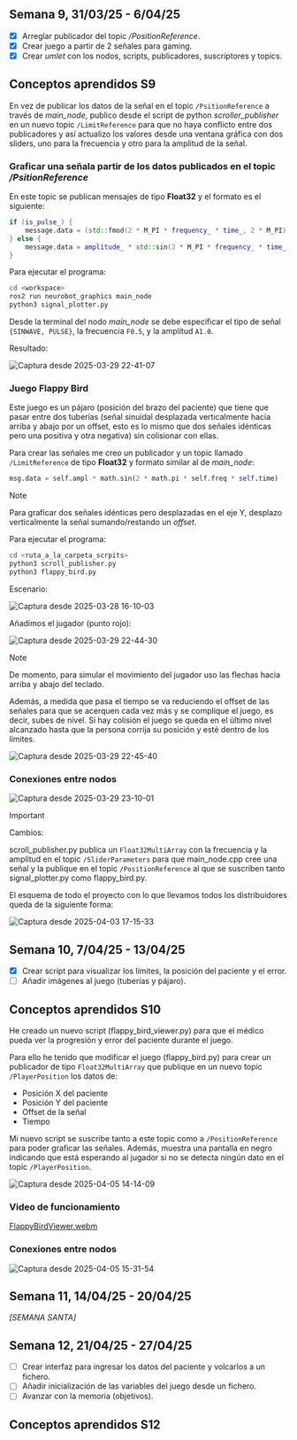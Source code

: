 ## Semana 9, 31/03/25 - 6/04/25

- [x] Arreglar publicador del topic */PositionReference*.
- [x] Crear juego a partir de 2 señales para gaming.
- [x] Crear *umlet* con los nodos, scripts, publicadores, suscriptores y topics.

## Conceptos aprendidos S9

En vez de publicar los datos de la señal en el topic `/PsitionReference` a través de *main_node*, publico desde el script de python *scroller_publisher* en un nuevo topic `/LimitReference` para que no haya conflicto entre dos publicadores y así actualizo los valores desde una ventana gráfica con dos sliders, uno para la frecuencia y otro para la amplitud de la señal.

### Graficar una señala partir de los datos publicados en el topic */PsitionReference*

En este topic se publican mensajes de tipo **Float32** y el formato es el siguiente:

```cpp
if (is_pulse_) {
    message.data = (std::fmod(2 * M_PI * frequency_ * time_, 2 * M_PI) < M_PI) ? amplitude_ : -amplitude_;
} else {
    message.data = amplitude_ * std::sin(2 * M_PI * frequency_ * time_);
}
```

Para ejecutar el programa:

```bash
cd <workspace>
ros2 run neurobot_graphics main_node
python3 signal_plotter.py
```

Desde la terminal del nodo *main_node* se debe especificar el tipo de señal `{SINWAVE, PULSE}`, la frecuencia `F0.5`, y la amplitud `A1.0`.

Resultado:

![Captura desde 2025-03-29 22-41-07](https://github.com/user-attachments/assets/7d477878-6cb9-42c3-9801-b4625356d572)

### Juego Flappy Bird

Este juego es un pájaro (posición del brazo del paciente) que tiene que pasar entre dos tuberías (señal sinuidal desplazada verticalmente hacia arriba y abajo por un offset, esto es lo mismo que dos señales idénticas pero una positiva y otra negativa) sin colisionar con ellas.

Para crear las señales me creo un publicador y un topic llamado `/LimitReference` de tipo **Float32** y formato similar al de *main_node*:

```py
msg.data = self.ampl * math.sin(2 * math.pi * self.freq * self.time)
```

> [!NOTE]
> Para graficar dos señales idénticas pero desplazadas en el eje Y, desplazo verticalmente la señal sumando/restando un *offset*.

Para ejecutar el programa:

```bash
cd <ruta_a_la_carpeta_scrpits>
python3 scroll_publisher.py
python3 flappy_bird.py
```

Escenario:

![Captura desde 2025-03-28 16-10-03](https://github.com/user-attachments/assets/a534299f-db26-4426-97dc-0008eef75df9)

Añadimos el jugador (punto rojo):

![Captura desde 2025-03-29 22-44-30](https://github.com/user-attachments/assets/843cc189-1569-4d75-a366-5d7a35c2fc27)

> [!NOTE]
> De momento, para simular el movimiento del jugador uso las flechas hacia arriba y abajo del teclado.

Además, a medida que pasa el tiempo se va reduciendo el offset de las señales para que se acerquen cada vez más y se complique el juego, es decir, subes de nivel. Si hay colisión el juego se queda en el último nivel alcanzado hasta que la persona corrija su posición y esté dentro de los límites.

![Captura desde 2025-03-29 22-45-40](https://github.com/user-attachments/assets/d20a7e3b-2cde-485e-bdaf-d92229873404)

### Conexiones entre nodos

![Captura desde 2025-03-29 23-10-01](https://github.com/user-attachments/assets/084b40d6-8d05-479c-917c-0455d794503f)

> [!IMPORTANT]
> Cambios:
>
> scroll_publisher.py publica un `Float32MultiArray` con la frecuencia y la amplitud en el topic `/SliderParameters` para que main_node.cpp cree una señal y la publique en el topic `/PositionReference` al que se suscriben tanto signal_plotter.py como flappy_bird.py.

El esquema de todo el proyecto con lo que llevamos todos los distribuidores queda de la siguiente forma:

![Captura desde 2025-04-03 17-15-33](https://github.com/user-attachments/assets/2c49e528-dd20-47f9-93b9-76410a1b0961)


## Semana 10, 7/04/25 - 13/04/25

- [x] Crear script para visualizar los límites, la posición del paciente y el error.
- [ ] Añadir imágenes al juego (tuberías y pájaro).

## Conceptos aprendidos S10

He creado un nuevo script (flappy_bird_viewer.py) para que el médico pueda ver la progresión y error del paciente durante el juego.

Para ello he tenido que modificar el juego (flappy_bird.py) para crear un publicador de tipo `Float32MultiArray` que publique en un nuevo topic `/PlayerPosition` los datos de:
* Posición X del paciente
* Posición Y del paciente
* Offset de la señal
* Tiempo

Mi nuevo script se suscribe tanto a este topic como a `/PositionReference` para poder graficar las señales. Además, muestra una pantalla en negro indicando que está esperando al jugador si no se detecta ningún dato en el topic `/PlayerPosition`.

![Captura desde 2025-04-05 14-14-09](https://github.com/user-attachments/assets/f252d854-1376-4f41-88f4-5fdc8c8a59b3)


### Video de funcionamiento

[FlappyBirdViewer.webm](https://github.com/user-attachments/assets/4971ca4e-7b7a-42b2-81ed-abfee1537a5b)


### Conexiones entre nodos

![Captura desde 2025-04-05 15-31-54](https://github.com/user-attachments/assets/976b0373-5a0e-43b5-b1b5-8d314cd8aeb3)


## Semana 11, 14/04/25 - 20/04/25

*[SEMANA SANTA]*

## Semana 12, 21/04/25 - 27/04/25

- [ ] Crear interfaz para ingresar los datos del paciente y volcarlos a un fichero.
- [ ] Añadir inicialización de las variables del juego desde un fichero.
- [ ] Avanzar con la memoria (objetivos).

## Conceptos aprendidos S12

